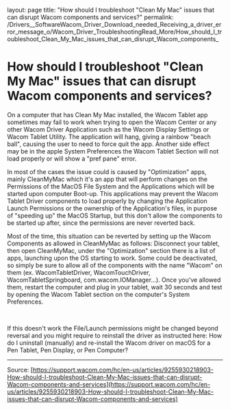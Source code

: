layout: page
title: "How should I troubleshoot "Clean My Mac" issues that can disrupt Wacom components and services?"
permalink: /Drivers__SoftwareWacom_Driver_Download_needed_Receiving_a_driver_error_message_o/Wacom_Driver_TroubleshootingRead_More/How_should_I_troubleshoot_Clean_My_Mac_issues_that_can_disrupt_Wacom_components_

# How should I troubleshoot "Clean My Mac" issues that can disrupt Wacom components and services?

On a computer that has Clean My Mac installed, the Wacom Tablet app sometimes may fail to work when trying to open the Wacom Center or any other Wacom Driver Application such as the Wacom Display Settings or Wacom Tablet Utility. The application will hang, giving a rainbow "beach ball", causing the user to need to force quit the app. Another side effect may be in the apple System Preferences the Wacom Tablet Section will not load properly or will show a "pref pane" error.



In most of the cases the issue could is caused by "Optimization" apps, mainly CleanMyMac which it's an app that will perform changes on the Permissions of the MacOS File System and the Applications which will be started upon computer Boot-up. This applications may prevent the Wacom Tablet Driver components to load properly by changing the Application Launch Permissions or the ownership of the Application's files, in purpose of "speeding up" the MacOS Startup, but this don't allow the components to be started up after, since the permissions are never reverted back.



Most of the time, this situation can be reverted by setting up the Wacom Components as allowed in CleanMyMac as follows: 
Disconnect your tablet, then open CleanMyMac, under the "Optimization" section there is a list of apps, launching upon the OS starting to work. Some could be deactivated, so simply be sure to allow all of the components with the name "Wacom" on them (ex. WacomTabletDriver, WacomTouchDriver, WacomTabletSpringboard, com.wacom.IOManager...). Once you've allowed them, restart the computer and plug in your tablet, wait 30 seconds and test by opening the Wacom Tablet section on the computer's System Preferences.





 


If this doesn't work the File/Launch permissions might be changed beyond reversal and you might require to reinstall the driver as instructed here: How do I uninstall (manually) and re-install the Wacom driver on macOS for a Pen Tablet, Pen Display, or Pen Computer?

---
Source: [https://support.wacom.com/hc/en-us/articles/9255930218903-How-should-I-troubleshoot-Clean-My-Mac-issues-that-can-disrupt-Wacom-components-and-services](https://support.wacom.com/hc/en-us/articles/9255930218903-How-should-I-troubleshoot-Clean-My-Mac-issues-that-can-disrupt-Wacom-components-and-services)
